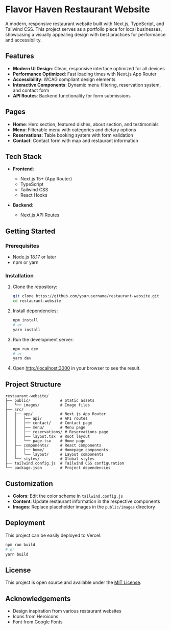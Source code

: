 # Flavor Haven Restaurant Website

A modern, responsive restaurant website built with Next.js, TypeScript, and Tailwind CSS. This project serves as a portfolio piece for local businesses, showcasing a visually appealing design with best practices for performance and accessibility.

## Features

- **Modern UI Design**: Clean, responsive interface optimized for all devices
- **Performance Optimized**: Fast loading times with Next.js App Router
- **Accessibility**: WCAG compliant design elements
- **Interactive Components**: Dynamic menu filtering, reservation system, and contact form
- **API Routes**: Backend functionality for form submissions

## Pages

- **Home**: Hero section, featured dishes, about section, and testimonials
- **Menu**: Filterable menu with categories and dietary options
- **Reservations**: Table booking system with form validation
- **Contact**: Contact form with map and restaurant information

## Tech Stack

- **Frontend**:

  - Next.js 15+ (App Router)
  - TypeScript
  - Tailwind CSS
  - React Hooks

- **Backend**:
  - Next.js API Routes

## Getting Started

### Prerequisites

- Node.js 18.17 or later
- npm or yarn

### Installation

1. Clone the repository:

   ```bash
   git clone https://github.com/yourusername/restaurant-website.git
   cd restaurant-website
   ```

2. Install dependencies:

   ```bash
   npm install
   # or
   yarn install
   ```

3. Run the development server:

   ```bash
   npm run dev
   # or
   yarn dev
   ```

4. Open [http://localhost:3000](http://localhost:3000) in your browser to see the result.

## Project Structure

```
restaurant-website/
├── public/             # Static assets
│   └── images/         # Image files
├── src/
│   ├── app/            # Next.js App Router
│   │   ├── api/        # API routes
│   │   ├── contact/    # Contact page
│   │   ├── menu/       # Menu page
│   │   ├── reservations/ # Reservations page
│   │   ├── layout.tsx  # Root layout
│   │   └── page.tsx    # Home page
│   ├── components/     # React components
│   │   ├── home/       # Homepage components
│   │   └── layout/     # Layout components
│   └── styles/         # Global styles
├── tailwind.config.js  # Tailwind CSS configuration
└── package.json        # Project dependencies
```

## Customization

- **Colors**: Edit the color scheme in `tailwind.config.js`
- **Content**: Update restaurant information in the respective components
- **Images**: Replace placeholder images in the `public/images` directory

## Deployment

This project can be easily deployed to Vercel:

```bash
npm run build
# or
yarn build
```

## License

This project is open source and available under the [MIT License](LICENSE).

## Acknowledgements

- Design inspiration from various restaurant websites
- Icons from Heroicons
- Font from Google Fonts
